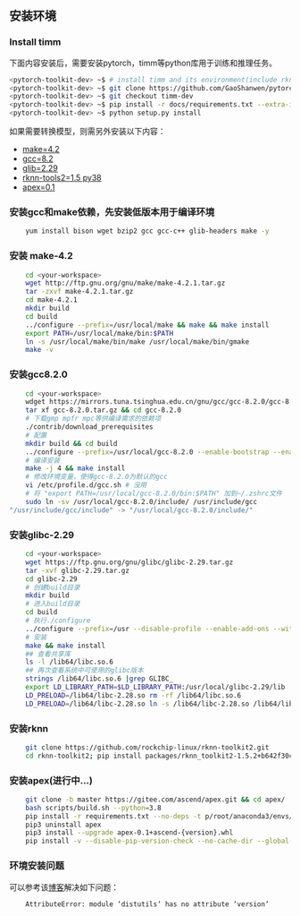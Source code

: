 ## 安装环境

### Install timm

下面内容安装后，需要安装pytorch，timm等python库用于训练和推理任务。

```bash
<pytorch-toolkit-dev> ~$ # install timm and its environment(include rknn-tools2)
<pytorch-toolkit-dev> ~$ git clone https://github.com/GaoShanwen/pytorch-toolkit-dev.git
<pytorch-toolkit-dev> ~$ git checkout timm-dev
<pytorch-toolkit-dev> ~$ pip install -r docs/requirements.txt --extra-index-url https://download.pytorch.org/whl/cu102
<pytorch-toolkit-dev> ~$ python setup.py install
```

如果需要转换模型，则需另外安装以下内容：

+ [make=4.2](https://github.com/GaoShanwen/pytorch-toolkit-dev/blob/timm-dev/docs/environment.md#安装-make-42)
+ [gcc=8.2](https://github.com/GaoShanwen/pytorch-toolkit-dev/blob/timm-dev/docs/environment.md#安装gcc820)
+ [glib=2.29](https://github.com/GaoShanwen/pytorch-toolkit-dev/blob/timm-dev/docs/environment.md#安装glibc-229)
+ [rknn-tools2=1.5 py38](https://github.com/GaoShanwen/pytorch-toolkit-dev/blob/timm-dev/docs/environment.md#安装rknn)
+ [apex=0.1](https://github.com/GaoShanwen/pytorch-toolkit-dev/blob/timm-dev/docs/environment.md#apex安装)

### 安装gcc和make依赖，先安装低版本用于编译环境

```bash
    yum install bison wget bzip2 gcc gcc-c++ glib-headers make -y
```

### 安装 make-4.2

```bash
    cd <your-workspace>
    wget http://ftp.gnu.org/gnu/make/make-4.2.1.tar.gz
    tar -zxvf make-4.2.1.tar.gz
    cd make-4.2.1
    mkdir build
    cd build
    ../configure --prefix=/usr/local/make && make && make install
    export PATH=/usr/local/make/bin:$PATH
    ln -s /usr/local/make/bin/make /usr/local/make/bin/gmake
    make -v
```

### 安装gcc8.2.0

```bash
    cd <your-workspace>
    wdget https://mirrors.tuna.tsinghua.edu.cn/gnu/gcc/gcc-8.2.0/gcc-8.2.0.tar.gz
    tar xf gcc-8.2.0.tar.gz && cd gcc-8.2.0
    # 下载gmp mpfr mpc等供编译需求的依赖项
    ./contrib/download_prerequisites
    # 配置
    mkdir build && cd build
    ../configure --prefix=/usr/local/gcc-8.2.0 --enable-bootstrap --enable-checking=release --enable-languages=c,c++ --disable-multilib
    # 编译安装
    make -j 4 && make install
    # 修改环境变量，使得gcc-8.2.0为默认的gcc
    vi /etc/profile.d/gcc.sh # 没用
    # 将 "export PATH=/usr/local/gcc-8.2.0/bin:$PATH" 加到~/.zshrc文件
    sudo ln -sv /usr/local/gcc-8.2.0/include/ /usr/include/gcc
"/usr/include/gcc/include" -> "/usr/local/gcc-8.2.0/include/"
```

### 安装glibc-2.29
```bash
    cd <your-workspace>
    wget https://ftp.gnu.org/gnu/glibc/glibc-2.29.tar.gz
    tar -xvf glibc-2.29.tar.gz
    cd glibc-2.29
    # 创建build目录
    mkdir build
    # 进入build目录
    cd build
    # 执行./configure
    ../configure --prefix=/usr --disable-profile --enable-add-ons --with-headers=/usr/include --with-binutils=/usr/bin
    # 安装
    make && make install
    ## 查看共享库
    ls -l /lib64/libc.so.6
    ## 再次查看系统中可使用的glibc版本
    strings /lib64/libc.so.6 |grep GLIBC_
    export LD_LIBRARY_PATH=$LD_LIBRARY_PATH:/usr/local/glibc-2.29/lib
    LD_PRELOAD=/lib64/libc-2.28.so rm -rf /lib64/libc.so.6
    LD_PRELOAD=/lib64/libc-2.28.so ln -s /lib64/libc-2.28.so /lib64/libc.so.6
```

### 安装rknn

```bash
    git clone https://github.com/rockchip-linux/rknn-toolkit2.git
    cd rknn-toolkit2; pip install packages/rknn_toolkit2-1.5.2+b642f30c-cp38-cp38-linux_x86_64.whl --no-deps
```

### 安装apex(进行中...)

```bash
    git clone -b master https://gitee.com/ascend/apex.git && cd apex/
    bash scripts/build.sh --python=3.8
    pip install -r requirements.txt --no-deps -t p/root/anaconda3/envs/py38/lib/python3.8/site-packages
    pip3 uninstall apex
    pip3 install --upgrade apex-0.1+ascend-{version}.whl
    pip install -v --disable-pip-version-check --no-cache-dir --global-option="--cpp_ext" --global-option="--cuda_ext" ./
```

### 环境安装问题

可以参考该[博客](https://blog.csdn.net/qq_42076902/article/details/129261266)解决如下问题：

```bash
    AttributeError: module ‘distutils‘ has no attribute ‘version‘
```